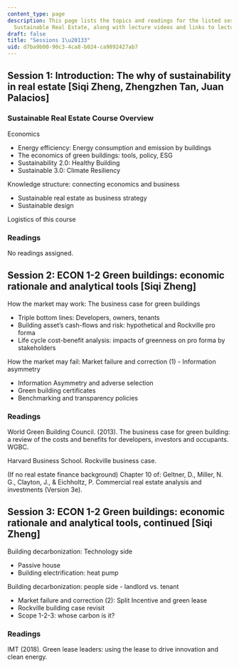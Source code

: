 ```yaml
---
content_type: page
description: This page lists the topics and readings for the listed sessions of 11.350
  Sustainable Real Estate, along with lecture videos and links to lecture slides.
draft: false
title: "Sessions 1\u20133"
uid: d7ba9b00-90c3-4ca8-b024-ca9892427ab7
---
```

## Session 1: Introduction: The why of sustainability in real estate \[Siqi Zheng, Zhengzhen Tan, Juan Palacios\] 

### Sustainable Real Estate Course Overview  

Economics  

- Energy efficiency: Energy consumption and emission by buildings  
- The economics of green buildings: tools, policy, ESG  
- Sustainability 2.0: Healthy Building  
- Sustainable 3.0: Climate Resiliency  

Knowledge structure: connecting economics and business  

- Sustainable real estate as business strategy  
- Sustainable design  

Logistics of this course

### Readings 

No readings assigned.

## Session 2: ECON 1-2 Green buildings: economic rationale and analytical tools \[Siqi Zheng\] 

How the market may work: The business case for green buildings  

- Triple bottom lines: Developers, owners, tenants  
- Building asset’s cash-flows and risk: hypothetical and Rockville pro forma  
- Life cycle cost-benefit analysis: impacts of greenness on pro forma by stakeholders  

How the market may fail: Market failure and correction (1) - Information asymmetry  

- Information Asymmetry and adverse selection  
- Green building certificates  
- Benchmarking and transparency policies 

### Readings 

World Green Building Council. (2013). The business case for green building: a review of the costs and benefits for developers, investors and occupants. WGBC.

Harvard Business School. Rockville business case.

(If no real estate finance background) Chapter 10 of: Geltner, D., Miller, N. G., Clayton, J., & Eichholtz, P. Commercial real estate analysis and investments (Version 3e).

## Session 3: ECON 1-2 Green buildings: economic rationale and analytical tools, continued \[Siqi Zheng\] 

Building decarbonization: Technology side  

- Passive house  
- Building electrification: heat pump  

Building decarbonization: people side - landlord vs. tenant  

- Market failure and correction (2): Split Incentive and green lease  
- Rockville building case revisit  
- Scope 1-2-3: whose carbon is it?

### Readings 

IMT (2018). Green lease leaders: using the lease to drive innovation and clean energy.